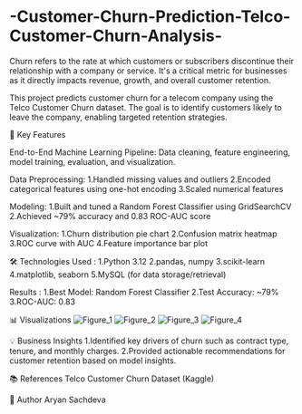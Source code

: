 
# -Customer-Churn-Prediction-Telco-Customer-Churn-Analysis-


Churn refers to the rate at which customers or subscribers discontinue their relationship with a company or service. It's a critical metric for businesses as it directly impacts revenue, growth, and overall customer retention.

This project predicts customer churn for a telecom company using the Telco Customer Churn dataset. The goal is to identify customers likely to leave the company, enabling targeted retention strategies.

🚀 Key Features

End-to-End Machine Learning Pipeline:
Data cleaning, feature engineering, model training, evaluation, and visualization.

Data Preprocessing:
1.Handled missing values and outliers
2.Encoded categorical features using one-hot encoding
3.Scaled numerical features

Modeling:
1.Built and tuned a Random Forest Classifier using GridSearchCV
2.Achieved ~79% accuracy and 0.83 ROC-AUC score

Visualization:
1.Churn distribution pie chart
2.Confusion matrix heatmap
3.ROC curve with AUC
4.Feature importance bar plot

🛠️ Technologies Used :
1.Python 3.12
2.pandas, numpy
3.scikit-learn
4.matplotlib, seaborn
5.MySQL (for data storage/retrieval)

Results :
1.Best Model: Random Forest Classifier
2.Test Accuracy: ~79%
3.ROC-AUC: 0.83

📊 Visualizations
![Figure_1](https://github.com/user-attachments/assets/9f66544e-dbc5-4c22-bce0-7aecd70aa471)
![Figure_2](https://github.com/user-attachments/assets/be93ea4b-5901-45a5-af7d-4f022df8be5e)
![Figure_3](https://github.com/user-attachments/assets/d068cd48-eac4-4b47-971d-fc3e8dd7ce4b)
![Figure_4](https://github.com/user-attachments/assets/c4f16761-61c2-4ced-9cb8-d08da0c51d84)


💡 Business Insights
1.Identified key drivers of churn such as contract type, tenure, and monthly charges.
2.Provided actionable recommendations for customer retention based on model insights.

📚 References
Telco Customer Churn Dataset (Kaggle)

👤 Author
Aryan Sachdeva





